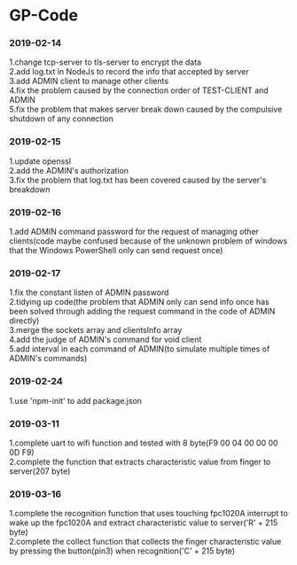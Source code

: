 # GP-Code
### 2019-02-14
1.change tcp-server to tls-server to encrypt the data<br>
2.add log.txt in NodeJs to record the info that accepted by server<br>
3.add ADMIN client to manage other clients<br>
4.fix the problem caused by the connection order of TEST-CLIENT and ADMIN<br>
5.fix the problem that makes server break down caused by the compulsive shutdown of any connection<br>
### 2019-02-15
1.update openssl<br>
2.add the ADMIN's authorization<br>
3.fix the problem that log.txt has been covered caused by the server's breakdown<br>
### 2019-02-16
1.add ADMIN command password for the request of managing other clients(code maybe confused because of the unknown problem of windows that the Windows PowerShell only can send request once)<br>
### 2019-02-17
1.fix the constant listen of ADMIN password<br>
2.tidying up code(the problem that ADMIN only can send info once has been solved through adding the request command in the code of ADMIN directly)<br>
3.merge the sockets array and clientsInfo array<br>
4.add the judge of ADMIN's command for void client<br>
5.add interval in each command of ADMIN(to simulate multiple times of ADMIN's commands)<br>
### 2019-02-24
1.use 'npm-init' to add package.json<br>
### 2019-03-11
1.complete uart to wifi function and tested with 8 byte(F9 00 04 00 00 00 0D F9)<br>
2.complete the function that extracts characteristic value from finger to server(207 byte)<br> 
### 2019-03-16
1.complete the recognition function that uses touching fpc1020A interrupt to wake up the fpc1020A and extract characteristic value to server('R' + 215 byte)<br>
2.complete the collect function that collects the finger characteristic value by pressing the button(pin3) when recognition('C' + 215 byte)<br>
